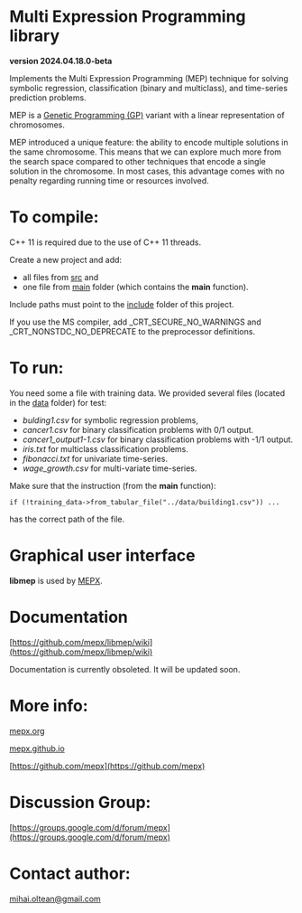 # Multi Expression Programming library
**version 2024.04.18.0-beta**

Implements the Multi Expression Programming (MEP) technique for solving symbolic regression, classification (binary and multiclass), and time-series prediction problems. 

MEP is a [Genetic Programming (GP)](https://en.wikipedia.org/wiki/Genetic_programming) variant with a linear representation of chromosomes.

MEP introduced a unique feature: the ability to encode multiple solutions in the same chromosome. This means that we can explore much more from the search space compared to other techniques that encode a single solution in the chromosome. In most cases, this advantage comes with no penalty regarding running time or resources involved.

# To compile: 

C++ 11 is required due to the use of C++ 11 threads.

Create a new project and add:

- all files from [src](src) and 
- one file from [main](main) folder (which contains the **main** function). 

Include paths must point to the [include](include) folder of this project.

If you use the MS compiler, add _CRT_SECURE_NO_WARNINGS and _CRT_NONSTDC_NO_DEPRECATE to the preprocessor definitions.

# To run:

You need some a file with training data.
We provided several files (located in the [data](data) folder) for test:

- _bulding1.csv_ for symbolic regression problems,
- _cancer1.csv_ for binary classification problems with 0/1 output.
- _cancer1_output1-1.csv_ for binary classification problems with -1/1 output.
- _iris.txt_ for multiclass classification problems.
- _fibonacci.txt_ for univariate time-series.
- _wage\_growth.csv_ for multi-variate time-series.

Make sure that the instruction (from the **main** function):

	if (!training_data->from_tabular_file("../data/building1.csv")) ...
	
has the correct path of the file.

# Graphical user interface

**libmep** is used by [MEPX](https://mepx.org).

# Documentation

[https://github.com/mepx/libmep/wiki](https://github.com/mepx/libmep/wiki)

Documentation is currently obsoleted.
It will be updated soon.

# More info:

[mepx.org](https://mepx.org)

[mepx.github.io](https://mepx.github.io)

[https://github.com/mepx](https://github.com/mepx)

# Discussion Group:

[https://groups.google.com/d/forum/mepx](https://groups.google.com/d/forum/mepx)

# Contact author:

mihai.oltean@gmail.com